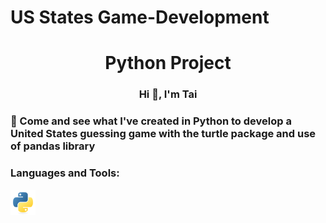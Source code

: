 # US States Game-Development
<h1 align="center"> Python Project</h1>
<h3 align="center">Hi 👋, I'm Tai</h3>

<h3 align="left"> 🌱 Come and see what I've created in Python to develop a United States guessing game with the turtle package and use of pandas library</h3>
<p align="left">
</p>

<h3 align="left">Languages and Tools:</h3>
<p align="left"> <a href="https://www.python.org" target="_blank" rel="noreferrer"> <img src="https://raw.githubusercontent.com/devicons/devicon/master/icons/python/python-original.svg" alt="python" width="40" height="40"/> </a> </p>
